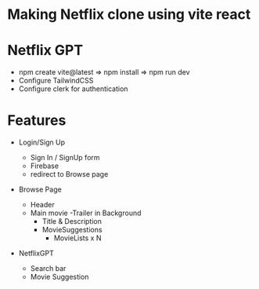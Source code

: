# Making Netflix clone using vite react

# Netflix GPT

- npm create vite@latest => npm install => npm run dev
- Configure TailwindCSS
- Configure clerk for authentication


# Features

- Login/Sign Up

  - Sign In / SignUp form
  - Firebase
  - redirect to Browse page

- Browse Page
  - Header
  - Main movie
    -Trailer in Background
    - Title & Description
    - MovieSuggestions
      - MovieLists x N
- NetflixGPT
  - Search bar
  - Movie Suggestion
